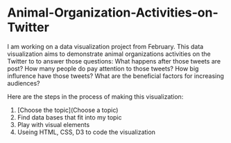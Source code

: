 # Animal-Organization-Activities-on-Twitter

I am working on a data visualization project from February. This data visualization aims to demonstrate animal organizations activities on the Twitter to to answer those questions: What happens after those tweets are post? How many people do pay attention to those tweets? How big influrence have those tweets? What are the beneficial factors for increasing audiences? 

Here are the steps in the process of making this visualization:

1. [Choose the topic](Choose a topic)
2. Find data bases that fit into my topic
3. Play with visual elements
4. Useing HTML, CSS, D3 to code the visualization
